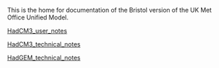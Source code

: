 This is the home for documentation of the Bristol version of the UK Met Office Unified Model.

[HadCM3_user_notes](HadCM3_user_notes)

[HadCM3_technical_notes](HadCM3_technical_notes.md)

[HadGEM_technical_notes](HadGEM_technical_notes.md)




